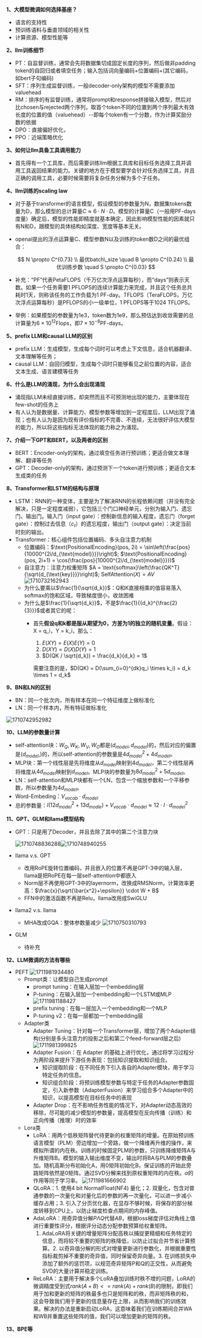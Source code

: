 **1、大模型微调如何选择基座？**

* 语言的支持性
* 预训练语料与垂直领域的相关性
* 计算资源、模型性能等

**2、llm训练细节**

* PT：自监督训练，通常会先将数据集切成固定长度的序列，然后做非padding token的自回归或者填空任务；输入包括词向量编码+位置编码+(其它编码，如bert子句编码)
* SFT：序列生成监督训练，一般decoder-only架构的模型不需要添加valuehead
* RM：排序的有监督训练，通常将prompt和response拼接输入模型，然后对比chosen与rejected两个序列，取首个token不同的位置到两个序列最大有效长度的位置的值（valuehead）--即每个token有一个分数，作为计算奖励分数的依据
* DPO：直接偏好优化，
* PPO：近端策略优化

**3、如何让llm具备工具调用能力**

* 首先得有一个工具库，而后需要训练llm根据工具库和目标任务选择工具并调用工具返回结果的能力。关键的地方在于模型要学会针对任务选择工具，并且正确的调用工具，必要时候需要将复杂任务分解为多个子任务。

**4、llm训练的scaling law**

* 对于基于transformer的语言模型，假设模型的参数量为N，数据集tokens数量为D，那么模型的总计算量$C \approx 6\cdot N\cdot D$。模型的计算量C（一般用PF-days度量）确定后，模型的性能即精度就基本确定，因此影响模型性能的因素就只有N和D，跟模型的具体结构如深度、宽度等基本无关。
* openai提出的浮点运算量C、模型参数N以及训练的token数D之间的最优组合：

  $$
  N \propto C^{0.73}  \\
  最优batch\_size \quad B \propto C^{0.24}  \\
  最优训练步数 \quad S \propto C^{0.03}
  $$
* 补充：“PF”代表PetaFLOPS（千万亿次浮点运算每秒），而“days”则表示天数。如果一个任务需要1 PFLOPS的连续计算能力来完成，并且这个任务总共耗时1天，则称该任务的工作负载为1 PF-day。TFLOPS（TeraFLOPS，万亿次浮点运算每秒）是PFLOPS的小一级单位，1 PFLOPS等于1024 TFLOPS。
* 举例：如果模型的参数量为1e3，token数为1e9，那么预估达到收敛需要的总计算量为$6\times 10^{12}$Flops，即$7\times 10^{-8}$PF-days。

**5、prefix LLM和causal LLM的区别**

* prefix LLM：生成模型，生成每个词时可以考虑上下文信息，适合机器翻译、文本理解等任务；
* causal LLM：自回归模型，生成每个词时只能够看见之前位置的内容，适合文本生成、语言建模等任务

**6、什么是LLM的涌现，为什么会出现涌现**

* 涌现指LLM未经直接训练，却突然而且不可预测地出现的能力，主要体现在few-shot的任务上
* 有人认为是数据量、计算能力、模型参数等增加到一定程度后，LLM出现了涌现；也有人认为是因为现有评价指标的不完善、不连续，无法很好评估大模型的能力，所以将这些指标无法体现的能力称之为涌现。

**7、介绍一下GPT和BERT，以及两者的区别**

* BERT：Encoder-only的架构，通过填空任务进行预训练；更适合做文本理解、翻译等任务
* GPT：Decoder-only的架构，通过预测下一个token进行预训练；更适合文本生成类的任务

**8、Transformer和LSTM的结构与原理**

* LSTM：RNN的一种变体，主要是为了解决RNN的长程依赖问题（并没有完全解决，只是一定程度减弱），它包括三个门口神经单元，分别为输入门、遗忘门、输出门。输入门（input gate）：控制新信息的输入程度，遗忘门（forget gate）：控制过去信息（$c_t$）的遗忘程度，输出门（output gate）：决定当前时刻的输出。
* Transformer：核心组件包括位置编码、多头自注意力机制
  * 位置编码：$\text{PositionalEncoding}(pos, 2i) = \sin\left(\frac{pos}{10000^{2i/d_{\text{model}}}}\right)$;  $\text{PositionalEncoding}(pos, 2i+1) = \cos(\frac{pos}{10000^{2i/d_{\text{model}}}})$
  * 自注意力：注意力权重矩阵 $A = \text{softmax}\left(\frac{QK^T}{\sqrt{d_{\text{key}}}}\right)$; $\text{SelfAttention}(X) = AV$ ![1710732162943](image/LLM面经/1710732162943.png)
  * 为什么要乘以$\frac{1}{\sqrt{d_k}}$：Q和K直接相乘的值容易落入softmax的饱和区域，导致梯度很小，收敛困难
  * 为什么是$\frac{1}{\sqrt{d_k}}$，不是$\frac{1}{{d_k}^{\frac{2}{3}}}$或者其它的呢：
    * 首先**假设q和k都是服从期望为0，方差为1的独立的随机变量**。假设：X = q_i，Y = k_i，那么：
      1. $E(XY) = E(X)E(Y) = 0$ 
      2. $D(XY) = D(X)D(Y) = 1$
      3. $D(QK / \sqrt{d_k}) = \frac{d_k}{d_k} = 1$

      需要注意的是，$D(QK) = D(\sum_{i=0}^{dk}q_i \times k_i) = d_k \times 1 = d_k$


**9、BN和LN的区别**

* BN：同一个批次内，所有样本在同一个特征维度上做标准化
* LN：同一个样本内，所有特征做标准化

![1710742952982](image/LLM面经/1710742952982.png)

**10、LLM的参数量计算**

* self-attention块：$W_Q, W_K, W_V, W_O$都是$(d_{model}, d_{model})$的，然后对应的偏置是$(d_{model},)$的，所以self-attention的参数量是$4d^2_{model}+4d_{model}$。
* MLP块：第一个线性层是先将维度从$d_{model}$映射到$4d_{model}$，第二个线性层再将维度从$4d_{model}$映射到$d_{model}$。MLP块的参数量为$8d^2_{model}+5d_{model}$。
* LN：self-attention和MLP块都有一个LN，包含一个缩放参数和一个平移参数，所以参数量为$4d_{model}$。
* Word-Embeding：$V_{vocab} \cdot d_{model}$
* 总的参数量：$l(12d^2_{model} + 13d_{modle}) + V_{vocab}\cdot d_{model} \approx 12\cdot l \cdot d^2_{model}$

**11、GPT、GLM和llama模型结构**

* GPT：只是用了Decoder，并且去除了其中的第二个注意力块

  ![1710748836288](image/LLM面经/1710748836288.png)![1710748940255](image/LLM面经/1710748940255.png)
* llama v.s. GPT

  * 改用RoPE旋转位置编码，并且嵌入的位置不再是GPT-3中的输入层，llama是把RoPE在每一层self-attention中都嵌入
  * Norm层不再使用GPT-3中的layernorm，改换成RMSNorm，计算效率更高：$\frac{x}{\sqrt{\bar{x^2}+\epsilon}} \cdot W + B$
  * FFN中的激活函数不再是Relu，llama改用成SwiGLU
* llama2 v.s. llama

  * MHA改成GQA：整体参数量减少
    ![1710750310793](image/LLM面经/1710750310793.png)
* GLM
  
  * 待补充

**12、LLM微调的方法有哪些**

* PEFT
    ![1711981934480](image/LLM面经/1711981934480.png)
  * Prompt类：让模型自己生成prompt
    * prompt tuning：在输入层加一个embedding层  
    * P-tuning：在输入层加一个embedding和一个LSTM或MLP  
    ![1711981188427](image/LLM面经/1711981188427.png)
    * prefix tuning：在每一层加入一个embedding和一个MLP
    * P-tuning v2：在每一层都加一个embedding层
  * Adapter类
    * Adapter Tuning：针对每一个Transformer层，增加了两个Adapter结构(分别是多头注意力的投影之后和第二个feed-forward层之后)
    ![1711981399825](image/LLM面经/1711981399825.png)
    * Adapter Fusion：在 Adapter 的基础上进行优化，通过将学习过程分为两阶段来提升下游任务表现：包括知识提取和知识组合。
      * 知识提取阶段：在不同任务下引入各自的Adapter模块，用于学习特定任务的信息。
      * 知识组合阶段：将预训练模型参数与特定于任务的Adapter参数固定，引入新参数（AdapterFusion）来学习组合多个Adapter中的知识，以提高模型在目标任务中的表现
    * Adapter Drop：在不影响任务性能的情况下，对Adapter动态高效的移除，尽可能的减少模型的参数量，提高模型在反向传播（训练）和正向传播（推理）时的效率
  * Lora类
    * LoRA：用两个低秩矩阵替代待更新的权重矩阵的增量。在原始预训练语言模型（PLM）旁边增加一个旁路，做一个降维再升维的操作，来模拟所谓的内在秩。训练的时候固定PLM的参数，只训练降维矩阵A与升维矩阵B。模型的输入输出维度不变，输出时将BA与PLM的参数叠加。随机高斯分布初始化A，用0矩阵初始化B，保证训练的开始此旁路矩阵依然是0矩阵。通过SVD分解来找到原权重矩阵的内在秩。$\alpha$的作用等同于学习率。
    ![1711981666902](image/LLM面经/1711981666902.png)
    * QLoRA：1. 使用4 bit NormalFloat(NF4) 量化；2. 双量化，包含对普通参数的一次量化和对量化后的参数的再一次量化，可以进一步减小缓存占用；3. 引入了分页优化器，在显存不够时候，将保存的部分梯度转移到CPU上，以防止梯度检查点期间的内存峰值。
    * AdaLoRA：用奇异值分解$P \Lambda Q$代替$AB$，根据loss梯度评估对角线上值进行重要性评分，根据评分动态分配参数预算给权重矩阵。
        1. AdaLoRA将关键的增量矩阵分配高秩以捕捉更精细和任务特定的信息，而将较不重要的矩阵的秩降低，以防止过拟合并节省计算预算。2. 以奇异值分解的形式对增量更新进行参数化，并根据重要性指标裁剪掉不重要的奇异值，同时保留奇异向量。3. 在训练损失中添加了额外的惩罚项，以规范奇异矩阵P和Q的正交性，从而避免SVD的大量计算并稳定训练。
    * ReLoRA：主要用于解决多个LoRA叠加训练时秩不增的问题，LoRA的微调精度受到式$rank(A+B)<=rank(A)+rank(B)$的限制，即我们用于加和更新的矩阵的秩最多也只是矩阵和的秩，而非矩阵秩的和，这会导致我们用于更新的信息量存在上限，从而影响我们的训练效果。解决的办法是重新启动LoRA，这意味着我们在训练期间合并WA和WB并重置这些矩阵的值，我们可以增加更新的矩阵的秩。


**13、BPE等**
